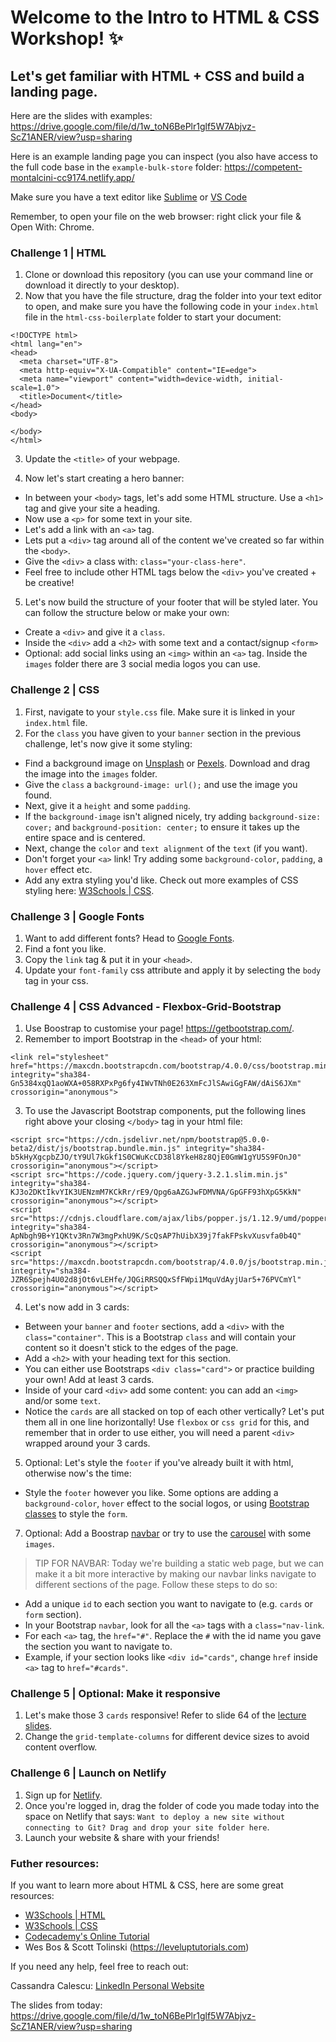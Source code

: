 # Welcome to the Intro to HTML & CSS Workshop! :sparkles:

## Let's get familiar with HTML + CSS and build a landing page.

Here are the slides with examples: https://drive.google.com/file/d/1w_toN6BePlr1glf5W7Abjvz-ScZ1ANER/view?usp=sharing

Here is an example landing page you can inspect (you also have access to the full code base in the `example-bulk-store` folder: https://competent-montalcini-cc9174.netlify.app/

Make sure you have a text editor like [Sublime](https://www.sublimetext.com/) or [VS Code](https://code.visualstudio.com/download)

Remember, to open your file on the web browser: right click your file & Open With: Chrome.

### Challenge 1 | HTML

1. Clone or download this repository (you can use your command line or download it directly to your desktop).
2. Now that you have the file structure, drag the folder into your text editor to open, and make sure you have the following code in your `index.html` file in the `html-css-boilerplate` folder to start your document:

```
<!DOCTYPE html>
<html lang="en">
<head>
  <meta charset="UTF-8">
  <meta http-equiv="X-UA-Compatible" content="IE=edge">
  <meta name="viewport" content="width=device-width, initial-scale=1.0">
  <title>Document</title>
</head>
<body>
  
</body>
</html>
```

3. Update the `<title>` of your webpage.

4. Now let's start creating a hero banner:

- In between your `<body>` tags, let's add some HTML structure. Use a `<h1>` tag and give your site a heading.
- Now use a `<p>` for some text in your site.
- Let's add a link with an `<a>` tag.
- Lets put a `<div>` tag around all of the content we've created so far within the `<body>`.
- Give the `<div>` a class with: `class="your-class-here"`.
- Feel free to include other HTML tags below the `<div>` you've created + be creative!

5. Let's now build the structure of your footer that will be styled later. You can follow the structure below or make your own:

- Create a `<div>` and give it a `class`.
- Inside the `<div>` add a `<h2>` with some text and a contact/signup `<form>`
- Optional: add social links using an `<img>` within an `<a>` tag. Inside the `images` folder there are 3 social media logos you can use.


### Challenge 2 | CSS
1. First, navigate to your `style.css` file. Make sure it is linked in your `index.html` file.
2. For the `class` you have given to your `banner` section in the previous challenge, let's now give it some styling:

- Find a background image on [Unsplash](https://unsplash.com/) or [Pexels](https://www.pexels.com/). Download and drag the image into the `images` folder.
- Give the `class` a `background-image: url();` and use the image you found. 
- Next, give it a `height` and some `padding`.
- If the `background-image` isn't aligned nicely, try adding `background-size: cover;` and `background-position: center;` to ensure it takes up the entire space and is centered.
- Next, change the `color` and `text alignment` of the `text` (if you want).
- Don't forget your `<a>` link! Try adding some `background-color`, `padding`, a `hover` effect etc.
- Add any extra styling you'd like. Check out more examples of CSS styling here: [W3Schools | CSS](https://www.w3schools.com/css/).

### Challenge 3 | Google Fonts
1. Want to add different fonts? Head to [Google Fonts](https://fonts.google.com/).
2. Find a font you like.
3. Copy the `link` tag & put it in your `<head>`.
4. Update your `font-family` css attribute and apply it by selecting the `body` tag in your css.

### Challenge 4 | CSS Advanced - Flexbox-Grid-Bootstrap
1. Use Boostrap to customise your page! https://getbootstrap.com/.
2. Remember to import Bootstrap in the `<head>` of your html:

```
<link rel="stylesheet" href="https://maxcdn.bootstrapcdn.com/bootstrap/4.0.0/css/bootstrap.min.css" integrity="sha384-Gn5384xqQ1aoWXA+058RXPxPg6fy4IWvTNh0E263XmFcJlSAwiGgFAW/dAiS6JXm" crossorigin="anonymous">
```

3. To use the Javascript Bootstrap components, put the following lines right above your closing `</body>` tag in your html file:

```
<script src="https://cdn.jsdelivr.net/npm/bootstrap@5.0.0-beta2/dist/js/bootstrap.bundle.min.js" integrity="sha384-b5kHyXgcpbZJO/tY9Ul7kGkf1S0CWuKcCD38l8YkeH8z8QjE0GmW1gYU5S9FOnJ0" crossorigin="anonymous"></script>
<script src="https://code.jquery.com/jquery-3.2.1.slim.min.js" integrity="sha384-KJ3o2DKtIkvYIK3UENzmM7KCkRr/rE9/Qpg6aAZGJwFDMVNA/GpGFF93hXpG5KkN" crossorigin="anonymous"></script>
<script src="https://cdnjs.cloudflare.com/ajax/libs/popper.js/1.12.9/umd/popper.min.js" integrity="sha384-ApNbgh9B+Y1QKtv3Rn7W3mgPxhU9K/ScQsAP7hUibX39j7fakFPskvXusvfa0b4Q" crossorigin="anonymous"></script>
<script src="https://maxcdn.bootstrapcdn.com/bootstrap/4.0.0/js/bootstrap.min.js" integrity="sha384-JZR6Spejh4U02d8jOt6vLEHfe/JQGiRRSQQxSfFWpi1MquVdAyjUar5+76PVCmYl" crossorigin="anonymous"></script>
```

4. Let's now add in 3 cards:

- Between your `banner` and `footer` sections, add a `<div>` with the `class="container"`. This is a Bootstrap `class` and will contain your content so it doesn't stick to the edges of the page.
- Add a `<h2>` with your heading text for this section.
- You can either use Bootstraps `<div class="card">` or practice building your own! Add at least 3 cards.
- Inside of your card `<div>` add some content: you can add an `<img>` and/or some `text`.
- Notice the `cards` are all stacked on top of each other vertically? Let's put them all in one line horizontally! Use `flexbox` or `css grid` for this, and remember that in order to use either, you will need a parent `<div>` wrapped around your 3 cards.

5. Optional: Let's style the `footer` if you've already built it with html, otherwise now's the time:

- Style the `footer` however you like. Some options are adding a `background-color`, `hover` effect to the social logos, or using [Bootstrap classes](https://getbootstrap.com/docs/4.0/components/forms/#form-groups) to style the `form`.

7. Optional: Add a Boostrap [navbar](https://getbootstrap.com/docs/5.0/components/navbar/) or try to use the [carousel](https://getbootstrap.com/docs/5.0/components/carousel/) with some `images`.

> TIP FOR NAVBAR: Today we're building a static web page, but we can make it a bit more interactive by making our navbar links navigate to different sections of the page. Follow these steps to do so:

- Add a unique `id` to each section you want to navigate to (e.g. `cards` or `form` section).
- In your Bootstrap `navbar`, look for all the `<a>` tags with a `class="nav-link`.
- For each `<a>` tag, the `href="#"`. Replace the `#` with the id name you gave the section you want to navigate to.
- Example, if your section looks like `<div id="cards"`, change `href` inside `<a>` tag to `href="#cards"`.
 
### Challenge 5 | Optional: Make it responsive
1. Let's make those 3 `cards` responsive! Refer to slide 64 of the [lecture slides](https://drive.google.com/file/d/1w_toN6BePlr1glf5W7Abjvz-ScZ1ANER/view?usp=sharing).
2. Change the `grid-template-columns` for different device sizes to avoid content overflow.

### Challenge 6 | Launch on Netlify
1. Sign up for [Netlify](https://www.netlify.com/).
2. Once you're logged in, drag the folder of code you made today into the space on Netlify that says: `Want to deploy a new site without connecting to Git? Drag and drop your site folder here`.
3. Launch your website & share with your friends!

### Futher resources:
If you want to learn more about HTML & CSS, here are some great resources:

- [W3Schools | HTML](https://www.w3schools.com/tags/tag_img.asp)
- [W3Schools | CSS](https://www.w3schools.com/css/)
- [Codecademy's Online Tutorial](https://www.codecademy.com/catalog/language/html-css)
- Wes Bos & Scott Tolinski (https://leveluptutorials.com)

If you need any help, feel free to reach out:

Cassandra Calescu: [LinkedIn Personal Website](https://www.linkedin.com/in/cassandra-calescu/)

The slides from today: https://drive.google.com/file/d/1w_toN6BePlr1glf5W7Abjvz-ScZ1ANER/view?usp=sharing
